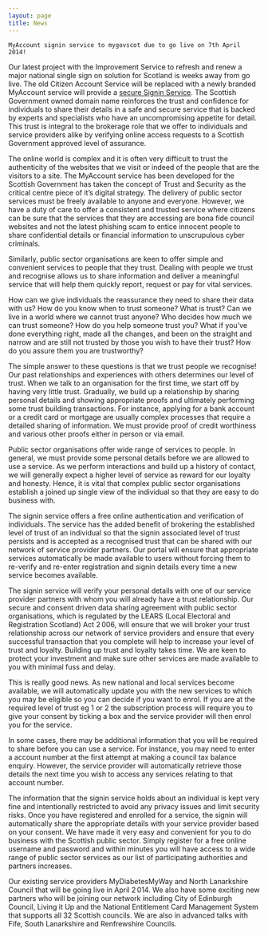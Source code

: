 ```yaml
---
layout: page
title: News
---
```


```
MyAccount signin service to mygovscot due to go live on 7th April 2014!
```

Our latest project with the Improvement Service to refresh and renew a major national single sign on solution for Scotland is weeks away from go live. The old Citizen Account Service will be replaced with a newly branded MyAccount service will provide a [secure Signin Service](https://signin.mygovscot.org/home/). The Scottish Government owned domain name reinforces the trust and confidence for individuals to share their details in a safe and secure service that is backed by experts and specialists who have an uncompromising appetite for detail. This trust is integral to the brokerage role that we offer to individuals and service providers alike by verifying online access requests to a Scottish Government approved level of assurance.

The online world is complex and it is often very difficult to trust the authenticity of the websites that we visit or indeed of the people that are the visitors to a site. The MyAccount service has been developed for the Scottish Government has taken the concept of Trust and Security as the critical centre piece of it’s digital strategy. The delivery of public sector services must be freely available to anyone and everyone. However, we have a duty of care to offer a consistent and trusted service where citizens can be sure that the services that they are accessing are bona fide council websites and not the latest phishing scam to entice innocent people to share confidential details or financial information to unscrupulous cyber criminals. 

Similarly, public sector organisations are keen to offer simple and convenient services to people that they trust. Dealing with people we trust and recognise allows us to share information and deliver a meaningful service that will help them quickly report, request or pay for vital services. 

How can we give individuals the reassurance they need to share their data with us? How do you know when to trust someone? What is trust? Can we live in a world where we cannot trust anyone? Who decides how much we can trust someone? How do you help someone trust you? What if you’ve done everything right, made all the changes, and been on the straight and narrow and are still not trusted by those you wish to have their trust? How do you assure them you are trustworthy?

The simple answer to these questions is that we trust people we recognise! Our past relationships and experiences with others determines our level of trust. When we talk to an organisation for the first time, we start off by having very little trust. Gradually, we build up a relationship by sharing personal details and showing appropriate proofs and ultimately performing some trust building transactions. For instance, applying for a bank account or a credit card or mortgage are usually complex processes that require a detailed sharing of information. We must provide proof of credit worthiness and various other proofs either in person or via email.

Public sector organisations offer wide range of services to people. In general, we must provide some personal details before we are allowed to use a service. As we perform interactions and build up a history of contact, we will generally expect a higher level of service as reward for our loyalty and honesty. Hence, it is vital that complex public sector organisations establish a joined up single view of the individual so that they are easy to do business with.

The signin service offers a free online authentication and verification of individuals. The service has the added benefit of brokering the established level of trust of an individual so that the signin associated level of trust persists and is accepted as a recognised trust that can be shared with our network of service provider partners. Our portal will ensure that appropriate services automatically be made available to users without forcing them to re-verify and re-enter registration and signin details every time a new service becomes available.

The signin service will verify your personal details with one of our service provider partners with whom you will already have a trust relationship. Our secure and consent driven data sharing agreement with public sector organisations, which is regulated by the LEARS (Local Electoral and Registration Scotland) Act 2 006, will ensure that we will broker your trust relationship across our network of service providers and ensure that every successful transaction that you complete will help to increase your level of trust and loyalty. Building up trust and loyalty takes time. We are keen to protect your investment and make sure other services are made available to you with minimal fuss and delay.  

This is really good news. As new national and local services become available, we will automatically update you with the new services to which you may be eligible so you can decide if you want to enrol. If you are at the required level of trust eg 1 or 2 the subscription process will require you to give your consent by ticking a box and the service provider will then enrol you for the service.

In some cases, there may be additional information that you will be required to share before you can use a service. For instance, you may need to enter a account number at the first attempt at making a council tax balance enquiry. However, the service provider will automatically retrieve those details  the next time you wish to access any services relating to that account number. 

The information that the signin service holds about an individual is kept very fine and intentionally restricted to avoid any privacy issues and limit security risks. Once you have registered and enrolled for a service, the signin will automatically share the appropriate details with your service provider based on your consent. We have made it very easy and convenient for you to do business with the Scottish public sector. Simply register for a free online username and password and within minutes you will have access to a wide range of public sector services as our list of participating authorities and partners increases.

Our existing service providers MyDiabetesMyWay and North Lanarkshire Council that will be going live in April 2 014. We also have some exciting new partners who will be joining our network including City of Edinburgh Council, Living it Up and the National Entitlement Card Management System that supports all 32 Scottish councils. We are also in advanced talks with Fife, South Lanarkshire and Renfrewshire Councils.